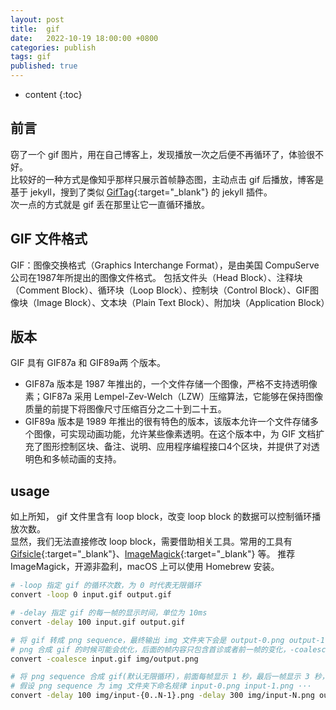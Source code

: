 ```yaml
---
layout: post
title:  gif
date:   2022-10-19 18:00:00 +0800
categories: publish
tags: gif
published: true
---
```


* content
{:toc}

## 前言

窃了一个 gif 图片，用在自己博客上，发现播放一次之后便不再循环了，体验很不好。<br>
比较好的一种方式是像知乎那样只展示首帧静态图，主动点击 gif 后播放，博客是基于 jekyll，搜到了类似 [GifTag](https://github.com/ttscoff/JekyllPlugins/tree/master/GifTag){:target="_blank"} 的 jekyll 插件。<br>
次一点的方式就是 gif 丢在那里让它一直循环播放。

## GIF 文件格式

GIF：图像交换格式（Graphics Interchange Format），是由美国 CompuServe 公司在1987年所提出的图像文件格式。
包括文件头（Head Block）、注释块（Comment Block）、循环块（Loop Block）、控制块（Control Block）、GIF图像块（Image Block）、文本块（Plain Text Block）、附加块（Application Block）

## 版本

GIF 具有 GIF87a 和 GIF89a两 个版本。
* GIF87a 版本是 1987 年推出的，一个文件存储一个图像，严格不支持透明像素；GIF87a 采用 Lempel-Zev-Welch（LZW）压缩算法，它能够在保持图像质量的前提下将图像尺寸压缩百分之二十到二十五。
* GIF89a 版本是 1989 年推出的很有特色的版本，该版本允许一个文件存储多个图像，可实现动画功能，允许某些像素透明。在这个版本中，为 GIF 文档扩充了图形控制区块、备注、说明、应用程序编程接口4个区块，并提供了对透明色和多帧动画的支持。

## usage

如上所知， gif 文件里含有 loop block，改变 loop block 的数据可以控制循环播放次数。<br>
显然，我们无法直接修改 loop block，需要借助相关工具。常用的工具有 [Gifsicle](https://www.lcdf.org/gifsicle/){:target="_blank"}、[ImageMagick](https://www.imagemagick.org){:target="_blank"} 等。
推荐 ImageMagick，开源非盈利，macOS 上可以使用 Homebrew 安装。

```bash
# -loop 指定 gif 的循环次数，为 0 时代表无限循环
convert -loop 0 input.gif output.gif
```

```bash
# -delay 指定 gif 的每一帧的显示时间，单位为 10ms
convert -delay 100 input.gif output.gif
```

```bash
# 将 gif 转成 png sequence，最终输出 img 文件夹下会是 output-0.png output-1.png ···
# png 合成 gif 的时候可能会优化，后面的帧内容只包含首诊或者前一帧的变化，-coalesce 使得每一帧都是完整的内容 而不只是变化的地方 
convert -coalesce input.gif img/output.png
```

```bash
# 将 png sequence 合成 gif(默认无限循环)，前面每帧显示 1 秒，最后一帧显示 3 秒，其中 N 即最后一张 png 的序列
# 假设 png sequence 为 img 文件夹下命名规律 input-0.png input-1.png ···
convert -delay 100 img/input-{0..N-1}.png -delay 300 img/input-N.png output.gif
```

<!--
https://baike.baidu.com/item/GIF%E6%96%87%E4%BB%B6%E6%A0%BC%E5%BC%8F/3430859
https://baike.baidu.com/item/GIF/217778

https://blog.csdn.net/newborn2012/article/details/24964577

https://github.com/ImageMagick/ImageMagick
https://stackoverflow.com/questions/27066511/how-to-make-an-animated-gif-loop-twice-in-imagemagick
https://stackoverflow.com/questions/18197253/imagemagick-convert-individual-frame-delay-in-gif
https://stackoverflow.com/questions/40191000/imagemagick-convert-command-set-delay-time-for-the-last-frame
https://legacy.imagemagick.org/discourse-server/viewtopic.php?t=22597
https://imagemagick.org/Usage/
http://www.fmwconcepts.com/imagemagick/index.php
-->